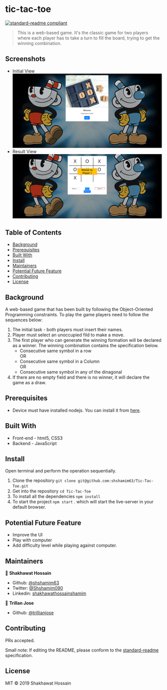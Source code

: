 # tic-tac-toe

[![standard-readme compliant](https://img.shields.io/badge/standard--readme-OK-green.svg?style=flat-square)](https://github.com/RichardLitt/standard-readme)

> This is a web-based game. It's the classic game for two players where each player has to take a turn to fill the board, trying to get the winning combination.

## Screenshots 

- Initial View
![Screenshot](./assets/images/ssgame.png)
- Result View
![Screenshot1](./assets/images/tictactoe2.png)
## Table of Contents

- [Background](#background)
- [Prerequisites](#prerequisites)
- [Built With](#built-with)
- [Install](#install)
- [Maintainers](#maintainers)
- [Potential Future Feature](#potential-future-feature)
- [Contributing](#contributing)
- [License](#license)

## Background
A web-based game that has been built by following the Object-Oriented Programming constraints. To play the game players need to follow the sequences below:

1. The initial task - both players must insert their names.
2. Player must select an unoccupied fild to make a move.
3. The first player who can generate the winning formation will be declared as a winner. The winning combination contains the specification below.
    - Consecutive same symbol in a row <br>
    OR
    - Consecutive same symbol in a Column <br>
    OR
    - Consecutive same symbol in any of the dinagonal
4. If there are no empty field and there is no winner, it will declare the game as a draw.

## Prerequisites
- Device must have installed nodejs. You can install it from [here](https://nodejs.org/en/).

## Built With
- Front-end - html5, CSS3
- Backend - JavaScript

## Install

Open terminal and perform the operation sequentially.

1. Clone the repository `git clone git@github.com:shshamim63/Tic-Tac-Toe.git`
2. Get into the repository `cd Tic-Tac-Toe`
3. To install all the dependencies `npm install`
4. To start the project `npm start` . which will start the live-server in your default browser.

## Potential Future Feature

- Improve the UI
- Play with computer 
- Add difficulty level while playing against computer.

## Maintainers

👤 **Shakhawat Hossain**

- Github: [@shshamim63](https://github.com/shshamim63)
- Twitter: [@Shshamim090](https://twitter.com/Shshamim090)
- Linkedin: [shakhawathossainshamim](https://www.linkedin.com/in/shakhawathossainshamim/)

👤 **Trillan Jose**
- Github: [@trillianjose](https://github.com/trillianjose)

## Contributing

PRs accepted.

Small note: If editing the README, please conform to the [standard-readme](https://github.com/RichardLitt/standard-readme) specification.

## License

MIT © 2019 Shakhawat Hossain
